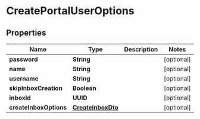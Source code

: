 

# CreatePortalUserOptions


## Properties

| Name | Type | Description | Notes |
|------------ | ------------- | ------------- | -------------|
|**password** | **String** |  |  [optional] |
|**name** | **String** |  |  [optional] |
|**username** | **String** |  |  [optional] |
|**skipInboxCreation** | **Boolean** |  |  [optional] |
|**inboxId** | **UUID** |  |  [optional] |
|**createInboxOptions** | [**CreateInboxDto**](CreateInboxDto) |  |  [optional] |



